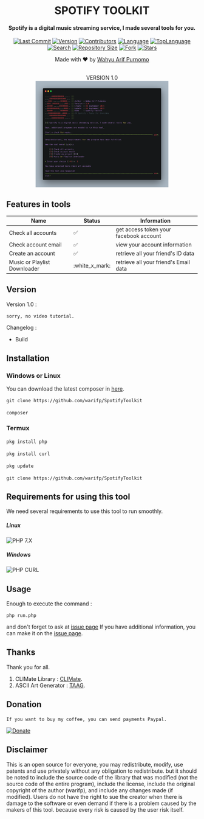 <H1 align="center">
SPOTIFY TOOLKIT
</H1>
<H4 align="center">
Spotify is a digital music streaming service, I made several tools for you.</br>
</H4>
<p align="center">
<a href="https://github.com/warifp"><img alt="Last Commit" src="https://img.shields.io/github/last-commit/warifp/SpotifyToolkit"/></a>
<a href="https://github.com/warifp"><img alt="Version" src="https://img.shields.io/github/v/release/warifp/SpotifyToolkit"/></a>
<a href="https://github.com/warifp"><img alt="Contributors" src="https://img.shields.io/github/contributors/warifp/SpotifyToolkit"/></a>
<a href="https://github.com/warifp"><img alt="Language" src="https://img.shields.io/github/languages/count/warifp/SpotifyToolkit"/></a>
<a href="https://github.com/warifp"><img alt="TopLanguage" src="https://img.shields.io/github/languages/top/warifp/SpotifyToolkit"/></a>
</br>
<a href="https://github.com/warifp"><img alt="Search" src="https://img.shields.io/github/search/warifp/SpotifyToolkit/spotify"/></a>
<a href="https://github.com/warifp"><img alt="Repository Size" src="https://img.shields.io/github/repo-size/warifp/SpotifyToolkit"/></a>
<a href="https://github.com/warifp"><img alt="Fork" src="https://img.shields.io/github/forks/warifp/SpotifyToolkit"/></a>
<a href="https://github.com/warifp"><img alt="Stars" src="https://img.shields.io/github/stars/warifp/SpotifyToolkit"/></a>
</p>

<p align="center">
Made with ❤️ by <a href="https://github.com/warifp">Wahyu Arif Purnomo</a>
</p>

<p align="center">
<a><br> VERSION 1.0 </br></a>
  <img src="images/version/1.0.png" width="350" title="Version 1.3" alt="Version 1.3">
</p>

## Features in tools

| Name                               | Status             | Information                                        |
| ---------------------------------- | ------------------ | -------------------------------------------------- |
| Check all accounts                 | :white_check_mark: | get access token your facebook account             |
| Check account email                | :white_check_mark: | view your account information                      |
| Create an account                  | :white_check_mark: | retrieve all your friend's ID data                 |
| Music or Playlist Downloader       | :white_x_mark: | retrieve all your friend's Email data              |


## Version

Version 1.0 :

    sorry, no video tutorial.

  Changelog :

-   Build

## Installation

### Windows or Linux
You can download the latest composer in [here](https://getcomposer.org/download/).

    git clone https://github.com/warifp/SpotifyToolkit

    composer 
    
### Termux

    pkg install php

    pkg install curl

    pkg update

    git clone https://github.com/warifp/SpotifyToolkit


## Requirements for using this tool

We need several requirements to use this tool to run smoothly.

##### Linux

![PHP 7.X](https://img.shields.io/badge/PHP-7.X-success.svg "PHP 7.X")

##### Windows

![PHP CURL](https://img.shields.io/badge/XAMPP-7.3.5-success.svg "XAMPP 7.X")

## Usage

Enough to execute the command :

    php run.php


and don't forget to ask at [issue page](https://github.com/warifp/SpotifyToolkit/issues)
If you have additional information, you can make it on the [issue page](https://github.com/warifp/SpotifyToolkit/issues).

## Thanks

Thank you for all.

1.  CLIMate Library : [CLIMate](https://climate.thephpleague.com/).
2.  ASCII Art Generator : [TAAG](http://patorjk.com/software/taag).

## Donation

    If you want to buy my coffee, you can send payments Paypal.

[![Donate](https://img.shields.io/badge/Donate-PayPal-green.svg)](https://paypal.me/wahyuarifpurnomo)

## Disclaimer

This is an open source for everyone, you may redistribute, modify, use patents and use privately without any obligation to redistribute. but it should be noted to include the source code of the library that was modified (not the source code of the entire program), include the license, include the original copyright of the author (warifp), and include any changes made (if modified). Users do not have the right to sue the creator when there is damage to the software or even demand if there is a problem caused by the makers of this tool. because every risk is caused by the user risk itself.
